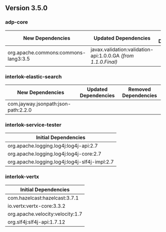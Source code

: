 ## Version 3.5.0 ##

### adp-core ###
| New Dependencies | Updated Dependencies | Removed Dependencies |
| -------- | -------- | -------- |
| org.apache.commons:commons-lang3:3.5 | javax.validation:validation-api:1.0.0.GA *(from 1.1.0.Final)* |  |

### interlok-elastic-search ###
| New Dependencies | Updated Dependencies | Removed Dependencies |
| -------- | -------- | -------- |
| com.jayway.jsonpath:json-path:2.2.0 |  |  |

### interlok-service-tester ###
| Initial Dependencies |
| -------- |
| org.apache.logging.log4j:log4j-api:2.7 |
| org.apache.logging.log4j:log4j-core:2.7 |
| org.apache.logging.log4j:log4j-slf4j-impl:2.7 |

### interlok-vertx ###
| Initial Dependencies |
| -------- |
| com.hazelcast:hazelcast:3.7.1 |
| io.vertx:vertx-core:3.3.2 |
| org.apache.velocity:velocity:1.7 |
| org.slf4j:slf4j-api:1.7.12 |
